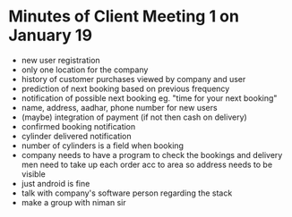 # Minutes of Client Meeting 1 on January 19

* new user registration
* only one location for the company
* history of customer purchases viewed by company and user
* prediction of next booking based on previous frequency
* notification of possible next booking eg. "time for your next booking"
* name, address, aadhar, phone number for new users
* (maybe) integration of payment (if not then cash on delivery)
* confirmed booking notification
* cylinder delivered notification
* number of cylinders is a field when booking
* company needs to have a program to check the bookings and delivery men need to take up each order acc to area so address needs to be visible
* just android is fine
* talk with company's software person regarding the stack
* make a group with niman sir

